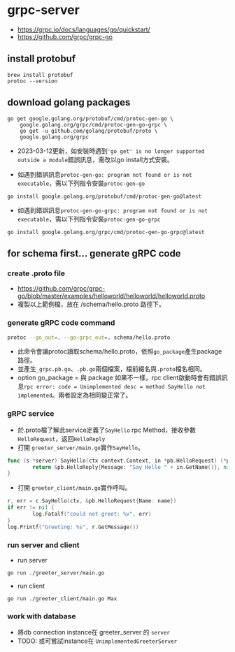 # grpc-server
* https://grpc.io/docs/languages/go/quickstart/
* https://github.com/grpc/grpc-go

## install protobuf
```
brew install protobuf
protoc --version
```
## download golang packages
```
go get google.golang.org/protobuf/cmd/protoc-gen-go \
    google.golang.org/grpc/cmd/protoc-gen-go-grpc \
    go get -u github.com/golang/protobuf/proto \
    google.golang.org/grpc
```
* 2023-03-12更新，如安裝時遇到`'go get' is no longer supported outside a module`錯誤訊息，需改以go install方式安裝。


* 如遇到錯誤訊息`protoc-gen-go: program not found or is not executable`，需以下列指令安裝`protoc-gen-go`
```
go install google.golang.org/protobuf/cmd/protoc-gen-go@latest
```

* 如遇到錯誤訊息`protoc-gen-go-grpc: program not found or is not executable`，需以下列指令安裝`protoc-gen-go-grpc`
```
go install google.golang.org/grpc/cmd/protoc-gen-go-grpc@latest
```

## for schema first... generate gRPC code
### create .proto file
* https://github.com/grpc/grpc-go/blob/master/examples/helloworld/helloworld/helloworld.proto
* 複製以上範例檔，放在 /schema/hello.proto 路徑下。

### generate gRPC code command
```sh 
protoc --go_out=. --go-grpc_out=. schema/hello.proto
```
* 此命令會讓protoc讀取schema/hello.proto，依照`go_package`產生package路徑。 
* 並產生`_grpc.pb.go`、`.pb.go`兩個檔案，檔前綴名與`.proto`檔名相同。
* option go_package = 與 package 如果不一樣，rpc client啟動時會有錯誤訊息`rpc error: code = Unimplemented desc = method SayHello not implemented`。兩者設定為相同變正常了。

### gRPC service
* 於.proto檔了解此service定義了`SayHello` rpc Method，接收參數`HelloRequest`，返回`HelloReply`
* 打開 `greeter_server/main.go`實作`SayHello`。 
```go
func (s *server) SayHello(ctx context.Context, in *pb.HelloRequest) (*pb.HelloReply, error) {
        return &pb.HelloReply{Message: "Say Hello " + in.GetName()}, nil
}
```
* 打開 `greeter_client/main.go`實作呼叫。 
```go
r, err = c.SayHello(ctx, &pb.HelloRequest{Name: name})
if err != nil {
        log.Fatalf("could not greet: %v", err)
}
log.Printf("Greeting: %s", r.GetMessage())
```

### run server and client
* run server 
```
go run ./greeter_server/main.go
```
* run client
```
go run ./greeter_client/main.go Max
```

### work with database
* 將db connection instance在 greeter_server 的 `server`
* TODO: 或可嘗試instance在 `UnimplementedGreeterServer` 
